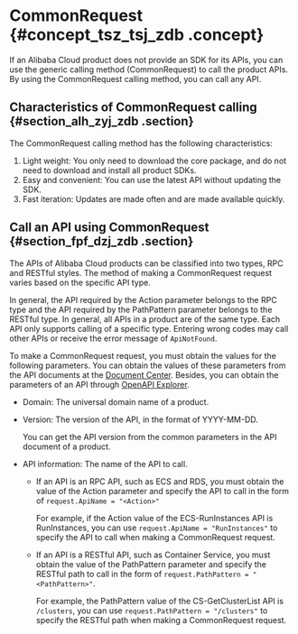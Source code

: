 # CommonRequest {#concept_tsz_tsj_zdb .concept}

If an Alibaba Cloud product does not provide an SDK for its APIs, you can use the generic calling method \(CommonRequest\) to call the product APIs. By using the CommonRequest calling method, you can call any API.

## Characteristics of CommonRequest calling {#section_alh_zyj_zdb .section}

The CommonRequest calling method has the following characteristics:

1.  Light weight: You only need to download the core package, and do not need to download and install all product SDKs.
2.  Easy and convenient: You can use the latest API without updating the SDK.
3.  Fast iteration: Updates are made often and are made available quickly.

## Call an API using CommonRequest {#section_fpf_dzj_zdb .section}

The APIs of Alibaba Cloud products can be classified into two types, RPC and RESTful styles. The method of making a CommonRequest request varies based on the specific API type.

In general, the API required by the Action parameter belongs to the RPC type and the API required by the PathPattern parameter belongs to the RESTful type. In general, all APIs in a product are of the same type. Each API only supports calling of a specific type. Entering wrong codes may call other APIs or receive the error message of `ApiNotFound`.

To make a CommonRequest request, you must obtain the values for the following parameters. You can obtain the values of these parameters from the API documents at the [Document Center](https://help.aliyun.com/). Besides, you can obtain the parameters of an API through [OpenAPI Explorer](https://api.aliyun.com/).

-   Domain: The universal domain name of a product.

-   Version: The version of the API, in the format of YYYY-MM-DD. 

    You can get the API version from the common parameters in the API document of a product.

-   API information: The name of the API to call.
    -   If an API is an RPC API, such as ECS and RDS, you must obtain the value of the Action parameter and specify the API to call in the form of `request.ApiName = "<Action>"`

        For example, if the Action value of the ECS-RunInstances API is RunInstances, you can use `request.ApiName = "RunInstances"` to specify the API to call when making a CommonRequest request.

    -   If an API is a RESTful API, such as Container Service, you must obtain the value of the PathPattern parameter and specify the RESTful path to call in the form of `request.PathPattern = "<PathPattern>"`.

        For example, the PathPattern value of the CS-GetClusterList API is `/clusters`, you can use `request.PathPattern = "/clusters"` to specify the RESTful path when making a CommonRequest request.


